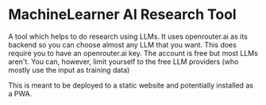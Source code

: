 # MachineLearner AI Research Tool

A tool which helps to do research using LLMs. It uses openrouter.ai as its backend so you can choose almost any LLM that you want. This does require you to have an openrouter.ai key. The account is free but most LLMs aren't. You can, however, limit yourself to the free LLM providers (who mostly use the input as training data)

This is meant to be deployed to a static website and potentially installed as a PWA.
